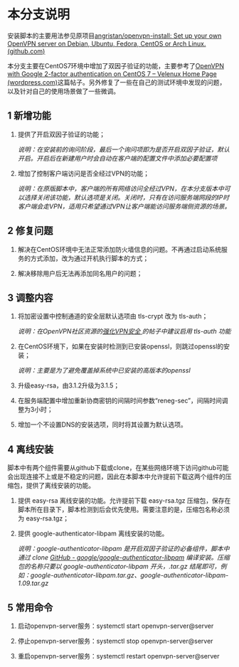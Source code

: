 # 本分支说明

安装脚本的主要用法参见原项目[angristan/openvpn-install: Set up your own OpenVPN server on Debian, Ubuntu, Fedora, CentOS or Arch Linux. (github.com)](https://github.com/angristan/openvpn-install)  

本分支主要在CentOS7环境中增加了双因子验证的功能，主要参考了[OpenVPN with Google 2-factor authentication on CentOS 7 – Velenux Home Page (wordpress.com)](https://velenux.wordpress.com/2019/03/12/openvpn-with-google-2-factor-authentication-on-centos-7/)这篇帖子。另外修复了一些在自己的测试环境中发现的问题，以及针对自己的使用场景做了一些微调。

## 1 新增功能

1. 提供了开启双因子验证的功能；
   
   *说明：在安装前的询问阶段，最后一个询问项即为是否开启双因子验证，默认开启。开启后在新建用户时会自动在客户端的配置文件中添加必要配置项*

2. 增加了控制客户端访问是否全经过VPN的功能；
   
   *说明：在原版脚本中，客户端的所有网络访问全经过VPN，在本分支版本中可以选择关闭该功能，默认选项是关闭。关闭时，只有在访问服务端网段的IP时客户端会走VPN，适用只希望通过VPN让客户端能访问服务端侧资源的场景。*

## 2 修复问题

1. 解决在CentOS环境中无法正常添加防火墙信息的问题。不再通过启动系统服务的方式添加，改为通过开机执行脚本的方式；

2. 解决移除用户后无法再添加同名用户的问题；

## 3 调整内容

1. 将加密设置中控制通道的安全层默认选项由 tls-crypt 改为 tls-auth；
   
   *说明：在OpenVPN社区资源的[强化VPN安全 ](https://openvpn.net/community-resources/hardening-openvpn-security/)的帖子中建议启用 tls-auth 功能*

2. 在CentOS环境下，如果在安装时检测到已安装openssl，则跳过openssl的安装；
   
   *说明：主要是为了避免覆盖掉系统中已安装的高版本的openssl*

3. 升级easy-rsa，由3.1.2升级为3.1.5；

4. 在服务端配置中增加重新协商密钥的间隔时间参数“reneg-sec”，间隔时间调整为3小时；

5. 增加一个不设置DNS的安装选项，同时将其设置为默认选项。

## 4 离线安装

脚本中有两个组件需要从github下载或clone，在某些网络环境下访问github可能会出现连接不上或是不稳定的问题，因此在本脚本中允许提前下载这两个组件的压缩包，提供了离线安装的功能。  

1. 提供 easy-rsa 离线安装的功能。允许提前下载 easy-rsa.tgz 压缩包，保存在脚本所在目录下，脚本检测到后会优先使用。需要注意的是，压缩包名称必须为 easy-rsa.tgz；

2. 提供 google-authenticator-libpam 离线安装的功能。  
   
   *说明：google-authenticator-libpam 是开启双因子验证的必备组件，脚本中通过 clone [GitHub - google/google-authenticator-libpam](https://github.com/google/google-authenticator-libpam) 编译安装。压缩包的名称只要以 google-authenticator-libpam 开头，.tar.gz 结尾即可，例如：google-authenticator-libpam.tar.gz、google-authenticator-libpam-1.09.tar.gz*

## 5 常用命令

1. 启动openvpn-server服务：systemctl start openvpn-server@server

2. 停止openvpn-server服务：systemctl stop openvpn-server@server

3. 重启openvpn-server服务：systemctl restart openvpn-server@server
